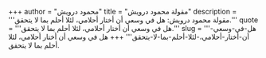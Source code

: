 +++
author = "محمود درويش"
title = "مقولة محمود درويش"
description = '''مقولة محمود درويش: هل في وسعي أن أختار أحلامي، لئلا أحلم بما لا يتحقق.'''
quote = '''هل في وسعي أن أختار أحلامي، لئلا أحلم بما لا يتحقق.'''
slug = '''هل-في-وسعي-أن-أختار-أحلامي،-لئلا-أحلم-بما-لا-يتحقق'''
+++
هل في وسعي أن أختار أحلامي، لئلا أحلم بما لا يتحقق.
